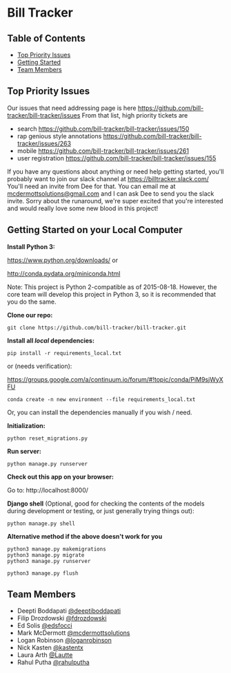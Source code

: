 # Bill Tracker

## Table of Contents

* [Top Priority Issues](#top-priority-issues)
* [Getting Started](#getting-started)
* [Team Members](#team-members)

## <a name="top-priority-issues"></a>Top Priority Issues
Our issues that need addressing page is here https://github.com/bill-tracker/bill-tracker/issues
From that list, high priority tickets are
- search https://github.com/bill-tracker/bill-tracker/issues/150
- rap genious style annotations https://github.com/bill-tracker/bill-tracker/issues/263
- mobile https://github.com/bill-tracker/bill-tracker/issues/261
- user registration https://github.com/bill-tracker/bill-tracker/issues/155

If you have any questions about anything or need help getting started, you'll probably want to join our slack channel at https://billtracker.slack.com/  You'll need an invite from Dee for that.  You can email me at mcdermottsolutions@gmail.com and I can ask Dee to send you the slack invite.  Sorry about the runaround, we're super excited that you're interested and would really love some new blood in this project!

## <a name="getting-started"></a>Getting Started on your Local Computer

**Install Python 3:**

https://www.python.org/downloads/ or

http://conda.pydata.org/miniconda.html

Note: This project is Python 2-compatible as of 2015-08-18. However, the core
team will develop this project in Python 3, so it is recommended that you do the
same.

**Clone our repo:**

    git clone https://github.com/bill-tracker/bill-tracker.git

**Install all *local* dependencies:**

    pip install -r requirements_local.txt

or (needs verification):

https://groups.google.com/a/continuum.io/forum/#!topic/conda/PiM9sjWyXFU

    conda create -n new environment --file requirements_local.txt

Or, you can install the dependencies manually if you wish / need.

**Initialization:**

    python reset_migrations.py

**Run server:**

    python manage.py runserver

**Check out this app on your browser:**

Go to: http://localhost:8000/

**Django shell** (Optional, good for checking the contents of the models during development or testing, or just generally trying things out):

    python manage.py shell

**Alternative method if the above doesn't work for you**

```
python3 manage.py makemigrations
python3 manage.py migrate
python3 manage.py runserver

python3 manage.py flush
```

## <a name="team-members"></a>Team Members

* Deepti Boddapati [@deeptiboddapati](https://github.com/deeptiboddapati)
* Filip Drozdowski [@fdrozdowski](https://github.com/fdrozdowski)
* Ed Solis [@edsfocci](https://github.com/edsfocci)
* Mark McDermott [@mcdermottsolutions](https://github.com/mcdermottsolutions)
* Logan Robinson [@loganrobinson](https://www.linkedin.com/in/loganrobinson)
* Nick Kasten [@kastentx](https://github.com/kastentx)
* Laura Arth [@Lautte](https://github.com/Lautte)
* Rahul Putha [@rahulputha](https://github.com/rahulputha)
